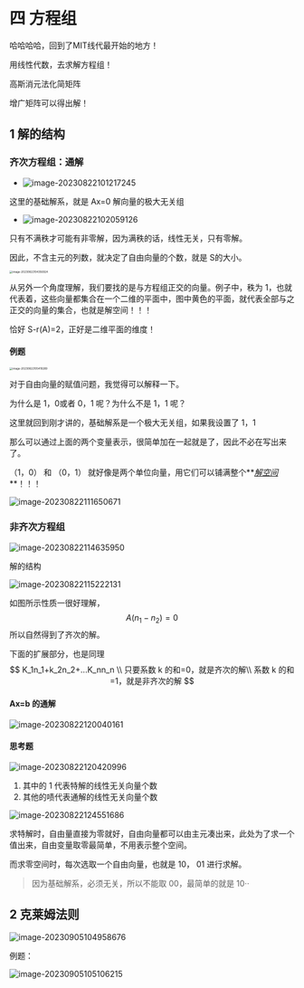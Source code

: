 # 四 方程组

哈哈哈哈，回到了MIT线代最开始的地方！

用线性代数，去求解方程组！

高斯消元法化简矩阵

增广矩阵可以得出解！

## 1 解的结构

###  齐次方程组：通解

- ![image-20230822101217245](https://picgo-sy.oss-cn-beijing.aliyuncs.com/img/202308221012841.png)

这里的基础解系，就是 Ax=0 解向量的极大无关组

- ![image-20230822102059126](https://picgo-sy.oss-cn-beijing.aliyuncs.com/img/202308221020145.png)

只有不满秩才可能有非零解，因为满秩的话，线性无关，只有零解。

因此，不含主元的列数，就决定了自由向量的个数，就是 S的大小。

<img src="https://picgo-sy.oss-cn-beijing.aliyuncs.com/img/202308221043945.png" alt="image-20230822104356924" style="zoom:33%;" />

从另外一个角度理解，我们要找的是与方程组正交的向量。例子中，秩为 1，也就代表着，这些向量都集合在一个二维的平面中，图中黄色的平面，就代表全部与之正交的向量的集合，也就是解空间！！！

恰好 S-r(A)=2，正好是二维平面的维度！



#### 例题

<img src="https://picgo-sy.oss-cn-beijing.aliyuncs.com/img/202308221054311.png" alt="image-20230822105419289" style="zoom:33%;" />

对于自由向量的赋值问题，我觉得可以解释一下。

为什么是 1，0或者 0，1 呢？为什么不是 1，1 呢？

这里就回到刚才讲的，基础解系是一个极大无关组，如果我设置了 1，1

那么可以通过上面的两个变量表示，很简单加在一起就是了，因此不必在写出来了。

（1，0） 和 （0，1） 就好像是两个单位向量，用它们可以铺满整个**<u>*解空间*</u>**！！！



![image-20230822111650671](https://picgo-sy.oss-cn-beijing.aliyuncs.com/img/202308221116697.png)



### 非齐次方程组

![image-20230822114635950](https://picgo-sy.oss-cn-beijing.aliyuncs.com/img/202308221146972.png)



解的结构

![image-20230822115222131](https://picgo-sy.oss-cn-beijing.aliyuncs.com/img/202308221152155.png)

如图所示性质一很好理解，
$$
A(n_1-n_2)=0
$$
 所以自然得到了齐次的解。

下面的扩展部分，也是同理
$$
K_1n_1+k_2n_2+...K_nn_n \\  只要系数 k 的和=0，就是齐次的解\\
系数 k 的和=1，就是非齐次的解
$$

#### Ax=b 的通解

![image-20230822120040161](https://picgo-sy.oss-cn-beijing.aliyuncs.com/img/202308221200186.png)



#### 思考题

![image-20230822120420996](https://picgo-sy.oss-cn-beijing.aliyuncs.com/img/202308221204023.png)

1. 其中的 1 代表特解的线性无关向量个数
2. 其他的啧代表通解的线性无关向量个数



![image-20230822124551686](https://picgo-sy.oss-cn-beijing.aliyuncs.com/img/202308221245722.png)

求特解时，自由量直接为零就好，自由向量都可以由主元凑出来，此处为了求一个值出来，自由变量取零最简单，不用表示整个空间。

而求零空间时，每次选取一个自由向量，也就是 10， 01 进行求解。

>  因为基础解系，必须无关，所以不能取 00，最简单的就是 10··



## 2 克莱姆法则

![image-20230905104958676](https://taufik.oss-cn-beijing.aliyuncs.com/img/image-20230905104958676.png)

例题：

![image-20230905105106215](https://taufik.oss-cn-beijing.aliyuncs.com/img/image-20230905105106215.png)









